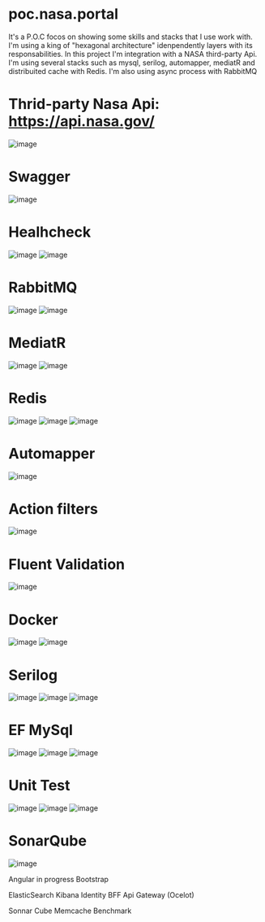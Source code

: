 # poc.nasa.portal
It's a P.O.C focos on showing some skills and stacks that I use work with. I'm using a king of "hexagonal architecture" idenpendently layers with its responsabilities.
In this project I'm integration with a NASA third-party Api. I'm using several stacks such as  mysql, serilog, automapper, mediatR and distribuited cache with Redis. I'm also using async process with RabbitMQ

# Thrid-party Nasa Api: https://api.nasa.gov/
![image](https://github.com/wellingtonfzambelli/poc.nasa.portal/assets/41651018/149cf38e-64fa-45c4-b933-1bc8563f8a73)

# Swagger
![image](https://github.com/wellingtonfzambelli/poc.nasa.portal/assets/41651018/6d424ec3-abd1-4d1b-a975-3ddfa8c23987)

# Healhcheck
![image](https://github.com/wellingtonfzambelli/poc.nasa.portal/assets/41651018/e8ea25f1-d495-43b9-821d-2f934bc0ecdd)
![image](https://github.com/wellingtonfzambelli/poc.nasa.portal/assets/41651018/e18e9b6c-748d-46ef-bfc5-ad32a4d587ef)

# RabbitMQ
![image](https://github.com/wellingtonfzambelli/poc.nasa.portal/assets/41651018/b26a1b88-6f40-4964-89f8-73b982a13332)
![image](https://github.com/wellingtonfzambelli/poc.nasa.portal/assets/41651018/4ef16f58-b09e-4a39-9f0c-0501a47dfaa7)

# MediatR
![image](https://github.com/wellingtonfzambelli/poc.nasa.portal/assets/41651018/cd129d15-717f-4d98-828b-f145db33aed3)
![image](https://github.com/wellingtonfzambelli/poc.nasa.portal/assets/41651018/19acc1cd-ffa4-4061-8319-d5e16d705edf)

# Redis
![image](https://github.com/wellingtonfzambelli/poc.nasa.portal/assets/41651018/653d2a7e-2a70-4c43-8cc5-b7f78199f811)
![image](https://github.com/wellingtonfzambelli/poc.nasa.portal/assets/41651018/9884bd36-4c83-41bd-b9fe-1b263b0c3a5b)
![image](https://github.com/wellingtonfzambelli/poc.nasa.portal/assets/41651018/9305c887-125c-48e1-b32c-734176fe8317)

# Automapper
![image](https://github.com/wellingtonfzambelli/poc.nasa.portal/assets/41651018/d6508cbc-2c28-4b8b-be47-c3874306432d)

# Action filters
![image](https://github.com/wellingtonfzambelli/poc.nasa.portal/assets/41651018/7c57cd54-bd9b-413e-b6bd-e550f06566ca)

# Fluent Validation
![image](https://github.com/wellingtonfzambelli/poc.nasa.portal/assets/41651018/163f6bc4-18c6-4f80-9862-357cc78b352f)

# Docker
![image](https://github.com/wellingtonfzambelli/poc.nasa.portal/assets/41651018/f82b1631-66b7-4483-9c9c-93265ab9b3e3)
![image](https://github.com/wellingtonfzambelli/poc.nasa.portal/assets/41651018/a431f3dd-c95a-4ec4-aff4-0748383ae48f)
	
# Serilog
![image](https://github.com/wellingtonfzambelli/poc.nasa.portal/assets/41651018/be55a4fc-6965-458e-aeac-f31faec0c4ee)
![image](https://github.com/wellingtonfzambelli/poc.nasa.portal/assets/41651018/6e9743e9-6c6e-4b5f-aeba-3aed630e50b3)
![image](https://github.com/wellingtonfzambelli/poc.nasa.portal/assets/41651018/45d88e15-2ea4-4be3-a2fb-81e9bd60aa4f)
 
# EF MySql
![image](https://github.com/wellingtonfzambelli/poc.nasa.portal/assets/41651018/f8f93fa4-a875-499e-9e53-3f3988c0900a)
![image](https://github.com/wellingtonfzambelli/poc.nasa.portal/assets/41651018/4ae19d8f-8bcc-4c4a-b36b-c4039d2cab01)
![image](https://github.com/wellingtonfzambelli/poc.nasa.portal/assets/41651018/6507504e-e252-4823-b12e-09c64671e707)

# Unit Test
![image](https://github.com/wellingtonfzambelli/poc.nasa.portal/assets/41651018/d84fdfc2-6cc4-4991-ad37-f37c4ddc1cea)
![image](https://github.com/wellingtonfzambelli/poc.nasa.portal/assets/41651018/552db50b-f62a-4901-b40c-e99038ddf568)
![image](https://github.com/wellingtonfzambelli/poc.nasa.portal/assets/41651018/6e355707-9b48-4309-bbea-54dd35e9e8cf)

# SonarQube
![image](https://github.com/wellingtonfzambelli/poc.nasa.portal/assets/41651018/013c1a74-ebf2-417e-bc6d-3794be7403ef)


Angular
	in progress
Bootstrap


ElasticSearch
Kibana
Identity
BFF
Api Gateway (Ocelot)


Sonnar Cube
Memcache
Benchmark
